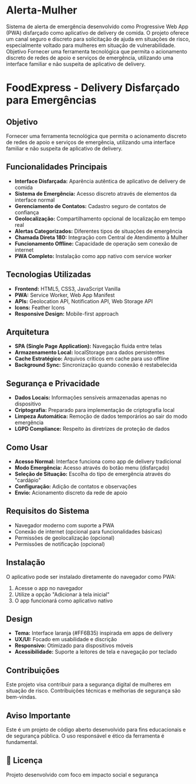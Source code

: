 # Alerta-Mulher
Sistema de alerta de emergência desenvolvido como Progressive Web App (PWA) disfarçado como aplicativo de delivery de comida. O projeto oferece um canal seguro e discreto para solicitação de ajuda em situações de risco, especialmente voltado para mulheres em situação de vulnerabilidade.
 Objetivo
Fornecer uma ferramenta tecnológica que permita o acionamento discreto de redes de apoio e serviços de emergência, utilizando uma interface familiar e não suspeita de aplicativo de delivery.

# FoodExpress - Delivery Disfarçado para Emergências

##  Objetivo
Fornecer uma ferramenta tecnológica que permita o acionamento discreto de redes de apoio e serviços de emergência, utilizando uma interface familiar e não suspeita de aplicativo de delivery.

##  Funcionalidades Principais
- **Interface Disfarçada:** Aparência autêntica de aplicativo de delivery de comida
- **Sistema de Emergência:** Acesso discreto através de elementos da interface normal
- **Gerenciamento de Contatos:** Cadastro seguro de contatos de confiança
- **Geolocalização:** Compartilhamento opcional de localização em tempo real
- **Alertas Categorizados:** Diferentes tipos de situações de emergência
- **Chamada Direta 180:** Integração com Central de Atendimento à Mulher
- **Funcionamento Offline:** Capacidade de operação sem conexão de internet
- **PWA Completo:** Instalação como app nativo com service worker

##  Tecnologias Utilizadas
- **Frontend:** HTML5, CSS3, JavaScript Vanilla
- **PWA:** Service Worker, Web App Manifest
- **APIs:** Geolocation API, Notification API, Web Storage API
- **Icons:** Feather Icons
- **Responsive Design:** Mobile-first approach

##  Arquitetura
- **SPA (Single Page Application):** Navegação fluida entre telas
- **Armazenamento Local:** localStorage para dados persistentes
- **Cache Estratégico:** Arquivos críticos em cache para uso offline
- **Background Sync:** Sincronização quando conexão é restabelecida

##  Segurança e Privacidade
- **Dados Locais:** Informações sensíveis armazenadas apenas no dispositivo
- **Criptografia:** Preparado para implementação de criptografia local
- **Limpeza Automática:** Remoção de dados temporários ao sair do modo emergência
- **LGPD Compliance:** Respeito às diretrizes de proteção de dados

##  Como Usar
- **Acesso Normal:** Interface funciona como app de delivery tradicional
- **Modo Emergência:** Acesso através do botão menu (disfarçado)
- **Seleção de Situação:** Escolha do tipo de emergência através do "cardápio"
- **Configuração:** Adição de contatos e observações
- **Envio:** Acionamento discreto da rede de apoio

##  Requisitos do Sistema
- Navegador moderno com suporte a PWA
- Conexão de internet (opcional para funcionalidades básicas)
- Permissões de geolocalização (opcional)
- Permissões de notificação (opcional)

##  Instalação
O aplicativo pode ser instalado diretamente do navegador como PWA:
1. Acesse o app no navegador
2. Utilize a opção "Adicionar à tela inicial"
3. O app funcionará como aplicativo nativo

##  Design
- **Tema:** Interface laranja (#FF6B35) inspirada em apps de delivery
- **UX/UI:** Focado em usabilidade e discrição
- **Responsivo:** Otimizado para dispositivos móveis
- **Acessibilidade:** Suporte a leitores de tela e navegação por teclado

##  Contribuições
Este projeto visa contribuir para a segurança digital de mulheres em situação de risco. Contribuições técnicas e melhorias de segurança são bem-vindas.

##  Aviso Importante
Este é um projeto de código aberto desenvolvido para fins educacionais e de segurança pública. O uso responsável e ético da ferramenta é fundamental.

## 📄 Licença
Projeto desenvolvido com foco em impacto social e segurança
